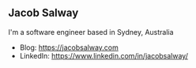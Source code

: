 ## Jacob Salway

I'm a software engineer based in Sydney, Australia

* Blog: https://jacobsalway.com
* LinkedIn: https://www.linkedin.com/in/jacobsalway/
